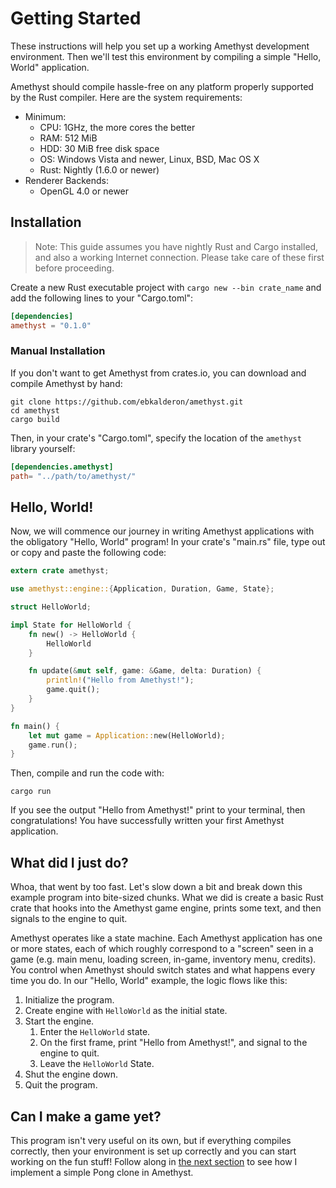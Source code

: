 # Getting Started

These instructions will help you set up a working Amethyst development
environment. Then we'll test this environment by compiling a simple "Hello,
World" application.

Amethyst should compile hassle-free on any platform properly supported by the
Rust compiler. Here are the system requirements:

* Minimum:
  * CPU: 1GHz, the more cores the better
  * RAM: 512 MiB
  * HDD: 30 MiB free disk space
  * OS: Windows Vista and newer, Linux, BSD, Mac OS X
  * Rust: Nightly (1.6.0 or newer)
* Renderer Backends:
  * OpenGL 4.0 or newer

## Installation

> Note: This guide assumes you have nightly Rust and Cargo installed, and also a
> working Internet connection. Please take care of these first before
> proceeding.

Create a new Rust executable project with `cargo new --bin crate_name` and add
the following lines to your "Cargo.toml":

```toml
[dependencies]
amethyst = "0.1.0"
```

### Manual Installation

If you don't want to get Amethyst from crates.io, you can download and compile
Amethyst by hand:

```
git clone https://github.com/ebkalderon/amethyst.git
cd amethyst
cargo build
```

Then, in your crate's "Cargo.toml", specify the location of the `amethyst`
library yourself:

```toml
[dependencies.amethyst]
path= "../path/to/amethyst/"
```

## Hello, World!

Now, we will commence our journey in writing Amethyst applications with the
obligatory "Hello, World" program! In your crate's "main.rs" file, type out or
copy and paste the following code:

```rust
extern crate amethyst;

use amethyst::engine::{Application, Duration, Game, State};

struct HelloWorld;

impl State for HelloWorld {
    fn new() -> HelloWorld {
        HelloWorld
    }

    fn update(&mut self, game: &Game, delta: Duration) {
        println!("Hello from Amethyst!");
        game.quit();
    }
}

fn main() {
    let mut game = Application::new(HelloWorld);
    game.run();
}
```

Then, compile and run the code with:

```
cargo run
```

If you see the output "Hello from Amethyst!" print to your terminal, then
congratulations! You have successfully written your first Amethyst application.

## What did I just do?

Whoa, that went by too fast. Let's slow down a bit and break down this example
program into bite-sized chunks. What we did is create a basic Rust crate that
hooks into the Amethyst game engine, prints some text, and then signals to the
engine to quit.

Amethyst operates like a state machine. Each Amethyst application has one or
more states, each of which roughly correspond to a "screen" seen in a game (e.g.
main menu, loading screen, in-game, inventory menu, credits). You control when
Amethyst should switch states and what happens every time you do. In our "Hello,
World" example, the logic flows like this:

1. Initialize the program.
2. Create engine with `HelloWorld` as the initial state.
3. Start the engine.
   1. Enter the `HelloWorld` state.
   2. On the first frame, print "Hello from Amethyst!", and signal to the engine
      to quit.
   3. Leave the `HelloWorld` State.
4. Shut the engine down.
5. Quit the program.

## Can I make a game yet?

This program isn't very useful on its own, but if everything compiles correctly,
then your environment is set up correctly and you can start working on the fun
stuff! Follow along in [the next section][sa] to see how I implement a simple
Pong clone in Amethyst.

[sa]: ./simple_application.html
